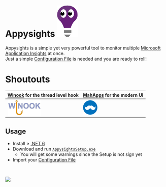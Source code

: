 # Appysights <img src="src/Appysights/Assets/Appysights.png" width="65" /> 

Appysights is a simple yet very powerful tool to monitor multiple [Microsoft Application Insights](https://docs.microsoft.com/en-us/azure/azure-monitor/app/app-insights-overview)  at once. <br/>
Just a simple [Configuration File](CONFIGURATION.md) is needed and you are ready to roll!
 
 # Shoutouts
| [Winook](https://github.com/macote/Winook) for the thread level hook | [MahApps](https://github.com/MahApps/MahApps.Metro) for the modern UI |
| ------------- | ------------- |
| <a href="https://github.com/macote/Winook" target="_blank"><img height="50" src="https://raw.githubusercontent.com/macote/Winook/master/doc/Winook.svg"></a> | <a href="https://github.com/MahApps/MahApps.Metro" target="_blank"><img height="45" src="./src/Appysights/Assets/MahAppsIcon.png"></a> |
 
## Usage
- Install ≥ [.NET 6](https://dotnet.microsoft.com/en-us/download/dotnet/6.0)
- Download and run [`AppysightsSetup.exe`](https://github.com/C1rdec/Appysights/releases/latest/download/AppysightsSetup.zip)
     - You will get some warnings since the Setup is not sign yet
- Import your [Configuration File](CONFIGURATION.md)
<br/>

![](src/Appysights/Assets/Showcase.gif)
